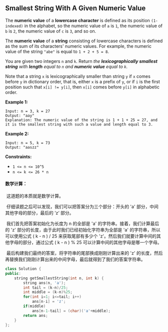 ## Smallest String With A Given Numeric Value

The **numeric value** of a **lowercase character** is defined as its position `(1-indexed)` in the alphabet, so the numeric value of `a` is `1`, the numeric value of `b` is `2`, the numeric value of `c` is `3`, and so on.

The **numeric value** of a **string** consisting of lowercase characters is defined as the sum of its characters' numeric values. For example, the numeric value of the string `"abe"` is equal to `1 + 2 + 5 = 8`.

You are given two integers `n` and `k`. Return *the **lexicographically smallest string** with **length** equal to `n` and **numeric value** equal to `k`.*

Note that a string `x` is lexicographically smaller than string `y` if `x` comes before `y` in dictionary order, that is, either `x` is a prefix of `y`, or if `i` is the first position such that `x[i] != y[i]`, then `x[i]` comes before `y[i]` in alphabetic order.

**Example 1:**

```
Input: n = 3, k = 27
Output: "aay"
Explanation: The numeric value of the string is 1 + 1 + 25 = 27, and it is the smallest string with such a value and length equal to 3.
```

**Example 2:**

```
Input: n = 5, k = 73
Output: "aaszz"
```

**Constraints:**

- `1 <= n <= 10^5`
- `n <= k <= 26 * n`

#### 数学计算：

​		这道题的本质就是数学计算。

​		仔细读题之后可以发现，我们可以把答案分为三个部分：开头的 'a' 部分，中间其他字母的部分，最后的 ’z‘ 部分。

​		我们首先把答案初始化为长度为 n 的全部是 'a' 的字符串。接着，我们计算最后的 'z' 部分的长度，由于此时我们已经初始化字符串为全部是 'a' 的字符串，所以可以使用公式 ( k - n ) / 25 来获取尾部有多少个 'z'。然后我们就要计算中间的其他字母的部分，通过公式 ( k - n ) % 25 可以计算中间的其他字母是哪一个字母。

​		最后构建我们最终的答案，将字符串的尾部换成刚刚计算出来的 'z' 的长度，然后再替换我们刚刚计算出来的中间字母，最后就得到了我们的答案字符串。

```c++
class Solution {
public:
    string getSmallestString(int n, int k) {
        string ans(n, 'a');
        int tail = (k-n)/25;
        int middle = (k-n)%25;
        for(int i=1; i<=tail; i++)
            ans[n-i] = 'z';
        if(middle)
            ans[n-1-tail] = (char)('a'+middle);
        return ans;
    }
};
```

